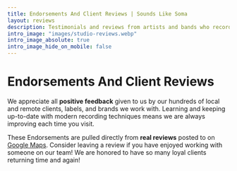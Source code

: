 ```yaml
---
title: Endorsements And Client Reviews | Sounds Like Soma
layout: reviews
description: Testimonials and reviews from artists and bands who record with us. We value all feedback and make changes daily to match your expectations
intro_image: "images/studio-reviews.webp"
intro_image_absolute: true
intro_image_hide_on_mobile: false
---
```


# Endorsements And Client Reviews

We appreciate all **positive feedback** given to us by our hundreds of local and remote clients, labels, and brands we work with. Learning and keeping up-to-date with modern recording techniques means we are always improving each time you visit.

These Endorsements are pulled directly from **real reviews** posted to on <a href="https://goo.gl/maps/Y9ZY2m97PaT3Xiga7">Google Maps</a>. Consider leaving a review if you have enjoyed working with someone on our team! We are honored to have so many loyal clients returning time and again!